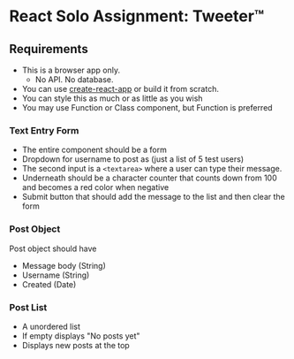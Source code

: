 # React Solo Assignment: Tweeter™

## Requirements

- This is a browser app only. 
  - No API. No database. 
- You can use [create-react-app](https://create-react-app.dev/) or build it from scratch.
- You can style this as much or as little as you wish
- You may use Function or Class component, but Function is preferred

### Text Entry Form
- The entire component should be a form
- Dropdown for username to post as (just a list of 5 test users)
- The second input is a `<textarea>` where a user can type their message.
- Underneath should be a character counter that counts down from 100 and becomes a red color when negative
- Submit button that should add the message to the list and then clear the form

### Post Object

Post object should have

- Message body (String)
- Username (String)
- Created (Date)

### Post List

- A unordered list
- If empty displays "No posts yet"
- Displays new posts at the top




